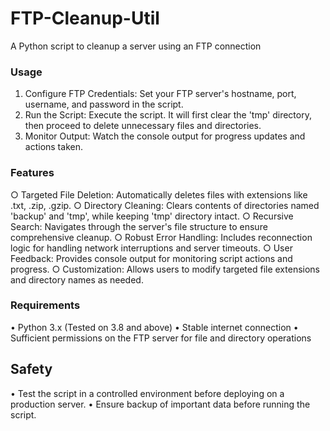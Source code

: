 # FTP-Cleanup-Util
A Python script to cleanup a server using an FTP connection

### Usage
1. Configure FTP Credentials: Set your FTP server's hostname, port, username, and password in the script.
2. Run the Script: Execute the script. It will first clear the 'tmp' directory, then proceed to delete unnecessary files and directories.
3. Monitor Output: Watch the console output for progress updates and actions taken.

### Features
○ Targeted File Deletion: Automatically deletes files with extensions like .txt, .zip, .gzip.
○ Directory Cleaning: Clears contents of directories named 'backup' and 'tmp', while keeping 'tmp' directory intact.
○ Recursive Search: Navigates through the server's file structure to ensure comprehensive cleanup.
○ Robust Error Handling: Includes reconnection logic for handling network interruptions and server timeouts.
○ User Feedback: Provides console output for monitoring script actions and progress.
○ Customization: Allows users to modify targeted file extensions and directory names as needed.

### Requirements 
• Python 3.x (Tested on 3.8 and above)
• Stable internet connection
• Sufficient permissions on the FTP server for file and directory operations

## Safety 
• Test the script in a controlled environment before deploying on a production server.
• Ensure backup of important data before running the script.
